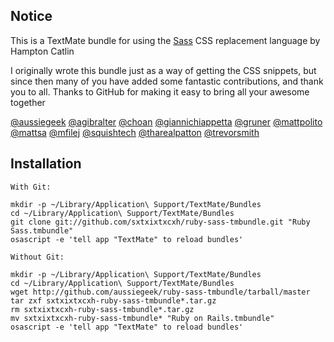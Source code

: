 ## Notice

This is a TextMate bundle for using the [Sass](http://haml.hamptoncatlin.com) CSS replacement language by Hampton Catlin


I originally wrote this bundle just as a way of getting the CSS snippets, but since then many of you have added some fantastic contributions, and thank you to all. Thanks to GitHub for making it easy to bring all your awesome together

[@aussiegeek](http://github.com/aussiegeek)
[@agibralter](http://github.com/agibralter)
[@choan](http://github.com/choan)
[@giannichiappetta](http://github.com/giannichiappetta)
[@gruner](http://github.com/gruner)
[@mattpolito](http://github.com/mattpolito)
[@mattsa](http://github.com/mattsa)
[@mfilej](http://github.com/mfilej)
[@squishtech](http://github.com/squishtech)
[@tharealpatton](http://github.com/tharealpatton)
[@trevorsmith](http://github.com/trevorsmith)

## Installation
    
    With Git:
    
    mkdir -p ~/Library/Application\ Support/TextMate/Bundles
    cd ~/Library/Application\ Support/TextMate/Bundles
    git clone git://github.com/sxtxixtxcxh/ruby-sass-tmbundle.git "Ruby Sass.tmbundle"
    osascript -e 'tell app "TextMate" to reload bundles'

    Without Git:
    
    mkdir -p ~/Library/Application\ Support/TextMate/Bundles
    cd ~/Library/Application\ Support/TextMate/Bundles
    wget http://github.com/aussiegeek/ruby-sass-tmbundle/tarball/master
    tar zxf sxtxixtxcxh-ruby-sass-tmbundle*.tar.gz
    rm sxtxixtxcxh-ruby-sass-tmbundle*.tar.gz
    mv sxtxixtxcxh-ruby-sass-tmbundle* "Ruby on Rails.tmbundle"
    osascript -e 'tell app "TextMate" to reload bundles'
